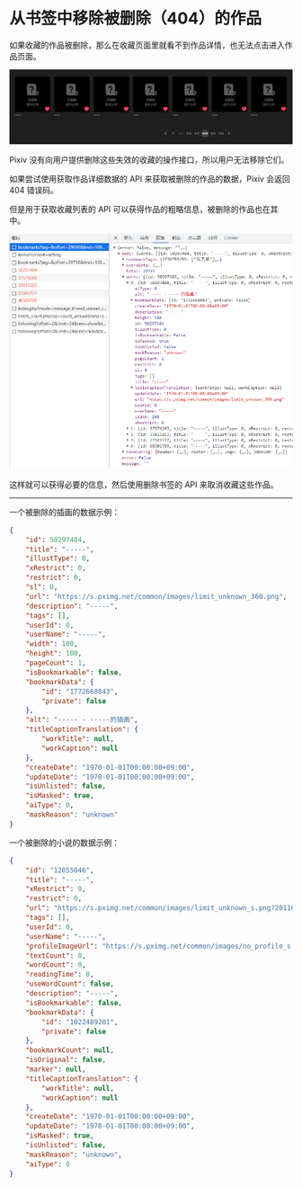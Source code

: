 # 从书签中移除被删除（404）的作品

如果收藏的作品被删除，那么在收藏页面里就看不到作品详情，也无法点击进入作品页面。

![](./images/20230814_210404.png)

Pixiv 没有向用户提供删除这些失效的收藏的操作接口，所以用户无法移除它们。

如果尝试使用获取作品详细数据的 API 来获取被删除的作品的数据，Pixiv 会返回 404 错误码。

但是用于获取收藏列表的 API 可以获得作品的粗略信息，被删除的作品也在其中。

![](./images/20230814_212346.png)

这样就可以获得必要的信息，然后使用删除书签的 API 来取消收藏这些作品。

-------------

一个被删除的插画的数据示例：

```json
{
    "id": 50297484,
    "title": "-----",
    "illustType": 0,
    "xRestrict": 0,
    "restrict": 0,
    "sl": 0,
    "url": "https://s.pximg.net/common/images/limit_unknown_360.png",
    "description": "-----",
    "tags": [],
    "userId": 0,
    "userName": "-----",
    "width": 100,
    "height": 100,
    "pageCount": 1,
    "isBookmarkable": false,
    "bookmarkData": {
        "id": "1772668843",
        "private": false
    },
    "alt": "----- - -----的插画",
    "titleCaptionTranslation": {
        "workTitle": null,
        "workCaption": null
    },
    "createDate": "1970-01-01T00:00:00+09:00",
    "updateDate": "1970-01-01T00:00:00+09:00",
    "isUnlisted": false,
    "isMasked": true,
    "aiType": 0,
    "maskReason": "unknown"
}
```

一个被删除的小说的数据示例：

```json
{
    "id": "12855046",
    "title": "-----",
    "xRestrict": 0,
    "restrict": 0,
    "url": "https://s.pximg.net/common/images/limit_unknown_s.png?20110520",
    "tags": [],
    "userId": 0,
    "userName": "-----",
    "profileImageUrl": "https://s.pximg.net/common/images/no_profile_s.png",
    "textCount": 0,
    "wordCount": 0,
    "readingTime": 0,
    "useWordCount": false,
    "description": "-----",
    "isBookmarkable": false,
    "bookmarkData": {
        "id": "1022489201",
        "private": false
    },
    "bookmarkCount": null,
    "isOriginal": false,
    "marker": null,
    "titleCaptionTranslation": {
        "workTitle": null,
        "workCaption": null
    },
    "createDate": "1970-01-01T00:00:00+09:00",
    "updateDate": "1970-01-01T00:00:00+09:00",
    "isMasked": true,
    "isUnlisted": false,
    "maskReason": "unknown",
    "aiType": 0
}
```